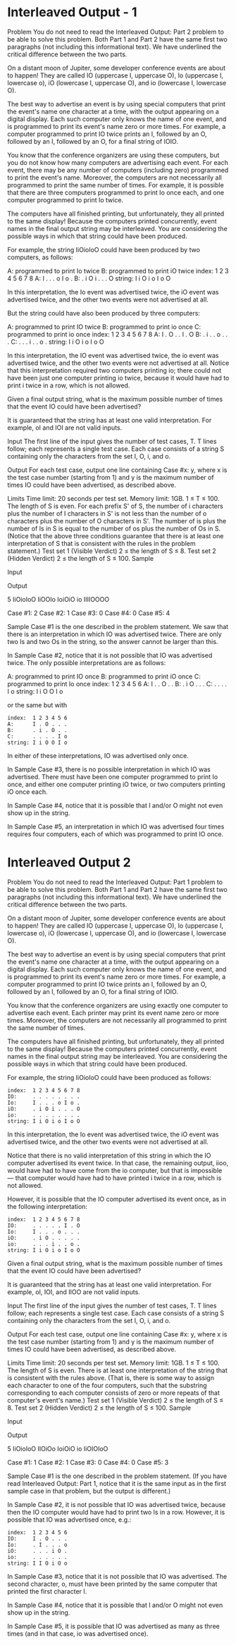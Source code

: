 # Interleaved Output - 1
Problem
You do not need to read the Interleaved Output: Part 2 problem to be able to solve this problem. Both Part 1 and Part 2 have the same first two paragraphs (not including this informational text). We have underlined the critical difference between the two parts.

On a distant moon of Jupiter, some developer conference events are about to happen! They are called IO (uppercase I, uppercase O), Io (uppercase I, lowercase o), iO (lowercase I, uppercase O), and io (lowercase I, lowercase O).

The best way to advertise an event is by using special computers that print the event's name one character at a time, with the output appearing on a digital display. Each such computer only knows the name of one event, and is programmed to print its event's name zero or more times. For example, a computer programmed to print IO twice prints an I, followed by an O, followed by an I, followed by an O, for a final string of IOIO.

You know that the conference organizers are using these computers, but you do not know how many computers are advertising each event. For each event, there may be any number of computers (including zero) programmed to print the event's name. Moreover, the computers are not necessarily all programmed to print the same number of times. For example, it is possible that there are three computers programmed to print Io once each, and one computer programmed to print Io twice.

The computers have all finished printing, but unfortunately, they all printed to the same display! Because the computers printed concurrently, event names in the final output string may be interleaved. You are considering the possible ways in which that string could have been produced.

For example, the string IiOioIoO could have been produced by two computers, as follows:

A: programmed to print Io twice
B: programmed to print iO twice
    index:  1 2 3 4 5 6 7 8
    A:      I . . . o I o .
    B:      . i O i . . . O
    string: I i O i o I o O
  
In this interpretation, the Io event was advertised twice, the iO event was advertised twice, and the other two events were not advertised at all.

But the string could have also been produced by three computers:

A: programmed to print IO twice
B: programmed to print io once
C: programmed to print io once
    index:  1 2 3 4 5 6 7 8
    A:      I . O . . I . O
    B:      . i . . o . . .
    C:      . . . i . . o .
    string: I i O i o I o O
  
In this interpretation, the IO event was advertised twice, the io event was advertised twice, and the other two events were not advertised at all. Notice that this interpretation required two computers printing io; there could not have been just one computer printing io twice, because it would have had to print i twice in a row, which is not allowed.

Given a final output string, what is the maximum possible number of times that the event IO could have been advertised?

It is guaranteed that the string has at least one valid interpretation. For example, oI and IOI are not valid inputs.

Input
The first line of the input gives the number of test cases, T. T lines follow; each represents a single test case. Each case consists of a string S containing only the characters from the set I, O, i, and o.

Output
For each test case, output one line containing Case #x: y, where x is the test case number (starting from 1) and y is the maximum number of times IO could have been advertised, as described above.

Limits
Time limit: 20 seconds per test set.
Memory limit: 1GB.
1 ≤ T ≤ 100.
The length of S is even.
For each prefix S' of S, the number of i characters plus the number of I characters in S' is not less than the number of o characters plus the number of O characters in S'.
The number of is plus the number of Is in S is equal to the number of os plus the number of Os in S.
(Notice that the above three conditions guarantee that there is at least one interpretation of S that is consistent with the rules in the problem statement.)
Test set 1 (Visible Verdict)
2 ≤ the length of S ≤ 8.
Test set 2 (Hidden Verdict)
2 ≤ the length of S ≤ 100.
Sample

Input
 	
Output
 
5
IiOioIoO
IiOOIo
IoiOiO
io
IIIIOOOO

  
Case #1: 2
Case #2: 1
Case #3: 0
Case #4: 0
Case #5: 4

  
Sample Case #1 is the one described in the problem statement. We saw that there is an interpretation in which IO was advertised twice. There are only two Is and two Os in the string, so the answer cannot be larger than this.

In Sample Case #2, notice that it is not possible that IO was advertised twice. The only possible interpretations are as follows:

A: programmed to print IO once
B: programmed to print iO once
C: programmed to print Io once
    index:  1 2 3 4 5 6
    A:      I . . O . .
    B:      . i O . . .
    C:      . . . . I o
    string: I i O O I o
  
or the same but with

    index:  1 2 3 4 5 6
    A:      I . O . . .
    B:      . i . O . .
    C:      . . . . I o
    string: I i O O I o
  
In either of these interpretations, IO was advertised only once.

In Sample Case #3, there is no possible interpretation in which IO was advertised. There must have been one computer programmed to print Io once, and either one computer printing iO twice, or two computers printing iO once each.

In Sample Case #4, notice that it is possible that I and/or O might not even show up in the string.

In Sample Case #5, an interpretation in which IO was advertised four times requires four computers, each of which was programmed to print IO once.

# Interleaved Output 2
Problem
You do not need to read the Interleaved Output: Part 1 problem to be able to solve this problem. Both Part 1 and Part 2 have the same first two paragraphs (not including this informational text). We have underlined the critical difference between the two parts.

On a distant moon of Jupiter, some developer conference events are about to happen! They are called IO (uppercase I, uppercase O), Io (uppercase I, lowercase o), iO (lowercase I, uppercase O), and io (lowercase I, lowercase O).

The best way to advertise an event is by using special computers that print the event's name one character at a time, with the output appearing on a digital display. Each such computer only knows the name of one event, and is programmed to print its event's name zero or more times. For example, a computer programmed to print IO twice prints an I, followed by an O, followed by an I, followed by an O, for a final string of IOIO.

You know that the conference organizers are using exactly one computer to advertise each event. Each printer may print its event name zero or more times. Moreover, the computers are not necessarily all programmed to print the same number of times.

The computers have all finished printing, but unfortunately, they all printed to the same display! Because the computers printed concurrently, event names in the final output string may be interleaved. You are considering the possible ways in which that string could have been produced.

For example, the string IiOioIoO could have been produced as follows:

    index:  1 2 3 4 5 6 7 8
    IO:     . . . . . . . .
    Io:     I . . . o I o .
    iO:     . i O i . . . O
    io:     . . . . . . . .
    string: I i O i o I o O
  
In this interpretation, the Io event was advertised twice, the iO event was advertised twice, and the other two events were not advertised at all.

Notice that there is no valid interpretation of this string in which the IO computer advertised its event twice. In that case, the remaining output, iioo, would have had to have come from the io computer, but that is impossible — that computer would have had to have printed i twice in a row, which is not allowed.

However, it is possible that the IO computer advertised its event once, as in the following interpretation:

    index:  1 2 3 4 5 6 7 8
    IO:     . . . . . I . O
    Io:     I . . . o . . .
    iO:     . i O . . . . .
    io:     . . . i . . o .
    string: I i O i o I o O
  
Given a final output string, what is the maximum possible number of times that the event IO could have been advertised?

It is guaranteed that the string has at least one valid interpretation. For example, oI, IOI, and IIOO are not valid inputs.

Input
The first line of the input gives the number of test cases, T. T lines follow; each represents a single test case. Each case consists of a string S containing only the characters from the set I, O, i, and o.

Output
For each test case, output one line containing Case #x: y, where x is the test case number (starting from 1) and y is the maximum number of times IO could have been advertised, as described above.

Limits
Time limit: 20 seconds per test set.
Memory limit: 1GB.
1 ≤ T ≤ 100.
The length of S is even.
There is at least one interpretation of the string that is consistent with the rules above. (That is, there is some way to assign each character to one of the four computers, such that the substring corresponding to each computer consists of zero or more repeats of that computer's event's name.)
Test set 1 (Visible Verdict)
2 ≤ the length of S ≤ 8.
Test set 2 (Hidden Verdict)
2 ≤ the length of S ≤ 100.
Sample

Input
 	
Output
 
5
IiOioIoO
IIOiOo
IoiOiO
io
IiOIOIoO

  
Case #1: 1
Case #2: 1
Case #3: 0
Case #4: 0
Case #5: 3

  
Sample Case #1 is the one described in the problem statement. (If you have read Interleaved Output: Part 1, notice that it is the same input as in the first sample case in that problem, but the output is different.)

In Sample Case #2, it is not possible that IO was advertised twice, because then the IO computer would have had to print two Is in a row. However, it is possible that IO was advertised once, e.g.:

    index:  1 2 3 4 5 6
    IO:     I . O . . .
    Io:     . I . . . o
    iO:     . . . i O .
    io:     . . . . . .
    string: I I O i O o
  
In Sample Case #3, notice that it is not possible that IO was advertised. The second character, o, must have been printed by the same computer that printed the first character I.

In Sample Case #4, notice that it is possible that I and/or O might not even show up in the string.

In Sample Case #5, it is possible that IO was advertised as many as three times (and in that case, io was advertised once).